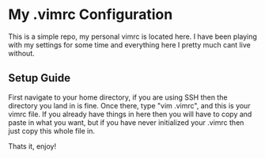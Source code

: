 # My .vimrc Configuration

This is a simple repo, my personal vimrc is located here. I have been playing with my
settings for some time and everything here I pretty much cant live without.

## Setup Guide

First navigate to your home directory, if you are using SSH then the directory you land in
is fine. Once there, type "vim .vimrc", and this is your vimrc file. If you already have things 
in here then you will have to copy and paste in what you want, but if you have never initialized 
your .vimrc then just copy this whole file in.

Thats it, enjoy!
